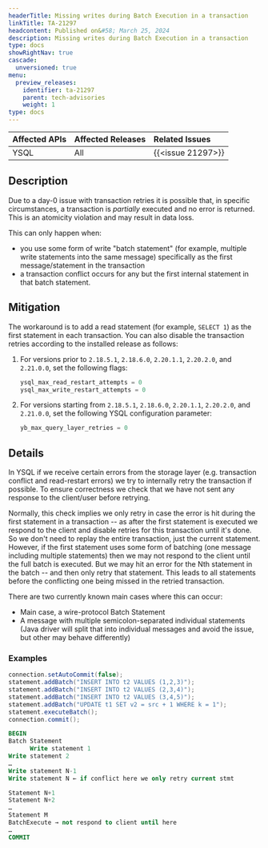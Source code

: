 ```yaml
---
headerTitle: Missing writes during Batch Execution in a transaction
linkTitle: TA-21297
headcontent: Published on&#58; March 25, 2024
description: Missing writes during Batch Execution in a transaction
type: docs
showRightNav: true
cascade:
  unversioned: true
menu:
  preview_releases:
    identifier: ta-21297
    parent: tech-advisories
    weight: 1
type: docs
---
```


| Affected APIs | Affected Releases |  Related Issues   |
| :------------ | :---------------- | :---------------- |
| YSQL          | All               | {{<issue 21297>}} |

## Description

Due to a day-0 issue with transaction retries it is possible that, in specific circumstances, a transaction is _partially_ executed and no error is returned. This is an atomicity violation and may result in data loss.

This can only happen when:

- you use some form of write "batch statement" (for example, multiple write statements into the same message) specifically as the first message/statement in the transaction
- a transaction conflict occurs for any but the first internal statement in that batch statement.

## Mitigation

The workaround is to add a read statement (for example, `SELECT 1`) as the first statement in each transaction. You can also disable the transaction retries according to the installed release as follows:

1. For versions prior to `2.18.5.1`, `2.18.6.0`, `2.20.1.1`, `2.20.2.0`, and `2.21.0.0`, set the following flags:

    ```sql
    ysql_max_read_restart_attempts = 0
    ysql_max_write_restart_attempts = 0
    ```

1. For versions starting from `2.18.5.1`, `2.18.6.0`, `2.20.1.1`, `2.20.2.0`, and `2.21.0.0`, set the following YSQL configuration parameter:

    ```sql
    yb_max_query_layer_retries = 0
    ```

## Details

In YSQL if we receive certain errors from the storage layer (e.g. transaction conflict and read-restart errors) we try to internally retry the transaction if possible. To ensure correctness we check that we have not sent any response to the client/user before retrying.

Normally, this check implies we only retry in case the error is hit during the first statement in a transaction -- as after the first statement is executed we respond to the client and disable retries for this transaction until it's done. So we don't need to replay the entire transaction, just the current statement. However, if the first statement uses some form of batching (one message including multiple statements) then we may not respond to the client until the full batch is executed. But we may hit an error for the Nth statement in the batch -- and then only retry that statement.
This leads to all statements before the conflicting one being missed in the retried transaction.

There are two currently known main cases where this can occur:

- Main case, a wire-protocol Batch Statement
- A message with multiple semicolon-separated individual statements (Java driver will split that into individual messages and avoid the issue, but other may behave differently)

### Examples

```java
connection.setAutoCommit(false);
statement.addBatch("INSERT INTO t2 VALUES (1,2,3)");
statement.addBatch("INSERT INTO t2 VALUES (2,3,4)");
statement.addBatch("INSERT INTO t2 VALUES (3,4,5)");
statement.addBatch("UPDATE t1 SET v2 = src + 1 WHERE k = 1");
statement.executeBatch();
connection.commit();
```

```sql
BEGIN
Batch Statement
      Write statement 1
Write statement 2
…
Write statement N-1
Write statement N ← if conflict here we only retry current stmt

Statement N+1
Statement N+2
…
Statement M
BatchExecute → not respond to client until here
…
COMMIT
```